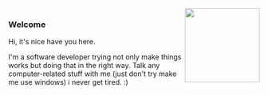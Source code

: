 <img align="right" height="150" src="https://media.giphy.com/media/vvcvtGPa4hSiN4TgeY/giphy.gif"/>

### Welcome 

Hi, it's nice have you here.

I'm a software developer trying not only make things works
but doing that in the right way. Talk any computer-related stuff with me (just don't
try make me use windows) i never get tired. :)

